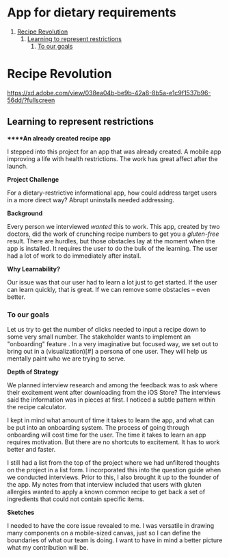 # App for dietary requirements


1.  [Recipe Revolution](#orgebdf767)
    1.  [Learning to represent restrictions](#org964e166)
        1.  [To our goals](#org363c46d)


<a id="orgebdf767"></a>

# Recipe Revolution


<https://xd.adobe.com/view/038ea04b-be9b-42a8-8b5a-e1c9f1537b96-56dd/?fullscreen>


<a id="org964e166"></a>

## Learning to represent restrictions

****\*\*\*\*An already created recipe app****

I stepped into this project for an app that was already created. A
mobile app improving a life with health restrictions. The work has great
affect after the launch.

**Project Challenge**

For a dietary-restrictive informational app, how could address target
users in a more direct way? Abrupt uninstalls needed addressing.

**Background**

Every person we interviewed *wanted* this to work. This app, created by
two doctors, did the work of crunching recipe numbers to get you a
*gluten-free* result. There are hurdles, but those obstacles lay at the
moment when the app is installed. It requires the user to do the bulk of
the learning. The user had a lot of work to do immediately after
install.

**Why Learnability?**

Our issue was that our user had to learn a lot just to get started. If
the user can learn quickly, that is great. If we can remove some
obstacles &#x2013; even better.


<a id="org363c46d"></a>

### To our goals

Let us try to get the number of clicks needed to input a recipe down to
some very small number. The stakeholder wants to implement an
"onboarding" feature . In a very imaginative but focused way, we set out
to bring out in a (visualization)[#] a persona of one user. They will
help us mentally paint who we are trying to serve.

**Depth of Strategy**

We planned interview research and among the feedback was to ask where
their excitement went after downloading from the iOS Store? The
interviews said the information was in pieces at first. I noticed a
subtle pattern within the recipe calculator.

I kept in mind what amount of time it takes to learn the app, and what
can be put into an onboarding system. The process of going through
onboarding will cost time for the user. The time it takes to learn an
app requires motivation. But there are no shortcuts to excitement. It
has to work better and faster.

I still had a list from the top of the project where we had unfiltered
thoughts on the project in a list form. I incorporated this into the
question guide when we conducted interviews. Prior to this, I also
brought it up to the founder of the app. My notes from that interview
included that users with gluten allergies wanted to apply a known common
recipe to get back a set of ingredients that could not contain specific
items.

**Sketches**

I needed to have the core issue revealed to me. I was versatile in
drawing many components on a mobile-sized canvas, just so I can define
the boundaries of what our team is doing. I want to have in mind a
better picture what my contribution will be. ‍

